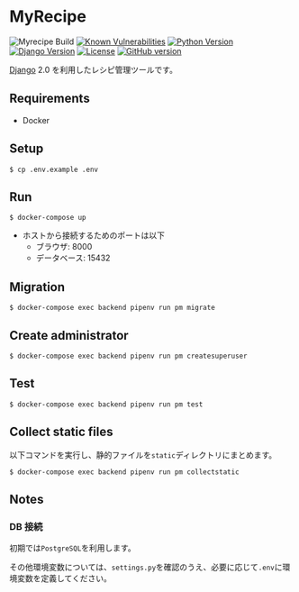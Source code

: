 # MyRecipe

![Myrecipe Build](https://github.com/gotoeveryone/myrecipe/workflows/Myrecipe%20Build/badge.svg)
[![Known Vulnerabilities](https://snyk.io/test/github/gotoeveryone/myrecipe/badge.svg)](https://snyk.io/test/github/gotoeveryone/myrecipe)
[![Python Version](https://img.shields.io/badge/python-3.5%20|%203.6%20|%203.7-0366d6.svg)](https://www.python.org/)
[![Django Version](https://img.shields.io/badge/django-2.0-0366d6.svg)](https://docs.djangoproject.com/ja/2.0/)
[![License](https://img.shields.io/badge/License-BSD%203--Clause-blue.svg)](https://github.com/gotoeveryone/myrecipe/blob/master/LICENSE)
[![GitHub version](https://badge.fury.io/gh/gotoeveryone%2Fmyrecipe.svg)](https://badge.fury.io/gh/gotoeveryone%2Fmyrecipe)

[Django](https://github.com/django/django) 2.0 を利用したレシピ管理ツールです。

## Requirements

- Docker

## Setup

```console
$ cp .env.example .env
```

## Run

```
$ docker-compose up
```

- ホストから接続するためのポートは以下
  - ブラウザ: 8000
  - データベース: 15432

## Migration

```console
$ docker-compose exec backend pipenv run pm migrate
```

## Create administrator

```
$ docker-compose exec backend pipenv run pm createsuperuser
```

## Test

```
$ docker-compose exec backend pipenv run pm test
```

## Collect static files

以下コマンドを実行し、静的ファイルを`static`ディレクトリにまとめます。

```
$ docker-compose exec backend pipenv run pm collectstatic
```

## Notes

### DB 接続

初期では`PostgreSQL`を利用します。

その他環境変数については、`settings.py`を確認のうえ、必要に応じて`.env`に環境変数を定義してください。
